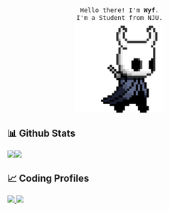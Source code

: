 <!--
**wyf0722/wyf0722** is a ✨ _special_ ✨ repository because its `README.md` (this file) appears on your GitHub profile.

Here are some ideas to get you started:

- 🔭 I’m currently working on ...
- 🌱 I’m currently learning ...
- 👯 I’m looking to collaborate on ...
- 🤔 I’m looking for help with ...
- 💬 Ask me about ...
- 📫 How to reach me: ...
- 😄 Pronouns: ...
- ⚡ Fun fact: ...
-->


<p align="center">
  <br>
  <samp>
    Hello there! I'm <b>Wyf</b>.
    <br>I'm a Student from NJU.<br>

</samp>

  <img src="https://raw.githubusercontent.com/TanZng/TanZng/master/assets/hollor_knight3.gif" width="200"/>

</p>

## 📊 Github Stats

<img align="" height="137px" src="https://github-readme-stats.vercel.app/api?username=wyf0722&hide_title=true&hide_border=true&show_icons=true&include_all_commits=true&line_height=21&bg_color=0,EC6C6C,FFD479,FFFC79,73FA79&theme=graywhite&locale=cn" /><img align="" height="137px" src="https://github-readme-stats.vercel.app/api/top-langs/?username=wyf0722&hide_title=true&hide_border=true&layout=compact&bg_color=0,73FA79,73FDFF,D783FF&theme=graywhite&locale=cn" />


## 📈 Coding Profiles

<span>
<a href="https://leetcode.com/wyf0722chosen">
<img height="316px" src="https://leetcard.jacoblin.cool/wyf0722chosen?theme=unicorn&font=Fira%20Code&ext=contest"/>
</a>
<a href="https://leetcode.cn/u/wyf0722/">
<img height="158px" src="https://leetcard.jacoblin.cool/wyf0722?theme=unicorn&font=Fira%20Code&ext=contest&site=cn"/>
</a>
</span>

